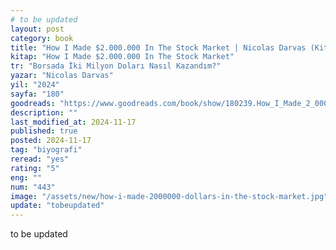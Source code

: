 ```yaml
---
# to be updated
layout: post
category: book
title: "How I Made $2.000.000 In The Stock Market | Nicolas Darvas (Kitap)"
kitap: "How I Made $2.000.000 In The Stock Market"
tr: "Borsada İki Milyon Doları Nasıl Kazandım?"
yazar: "Nicolas Darvas"
yil: "2024"
sayfa: "180"
goodreads: "https://www.goodreads.com/book/show/180239.How_I_Made_2_000_000_In_The_Stock_Market"
description: ""
last_modified_at: 2024-11-17
published: true
posted: 2024-11-17
tag: "biyografi"
reread: "yes"
rating: "5"
eng: ""
num: "443"
image: "/assets/new/how-i-made-2000000-dollars-in-the-stock-market.jpg"
update: "tobeupdated"
---
```


to be updated
